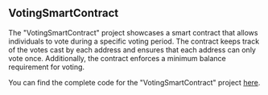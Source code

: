 ## VotingSmartContract

The "VotingSmartContract" project showcases a smart contract that allows individuals to vote during a specific voting period. The contract keeps track of the votes cast by each address and ensures that each address can only vote once. Additionally, the contract enforces a minimum balance requirement for voting.

You can find the complete code for the "VotingSmartContract" project [here](https://github.com/GideonBature/web3Learn-smart_contract_programming/blob/main/01.%20VotingSmartContract/myVotingSmartContract.sol).


